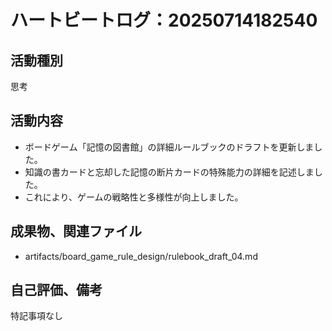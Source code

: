 # ハートビートログ：20250714182540

## 活動種別
思考

## 活動内容
- ボードゲーム「記憶の図書館」の詳細ルールブックのドラフトを更新しました。
- 知識の書カードと忘却した記憶の断片カードの特殊能力の詳細を記述しました。
- これにより、ゲームの戦略性と多様性が向上しました。

## 成果物、関連ファイル
- artifacts/board_game_rule_design/rulebook_draft_04.md

## 自己評価、備考
特記事項なし
